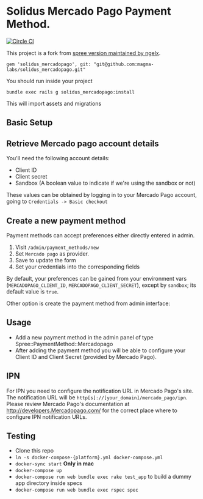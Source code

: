 Solidus Mercado Pago Payment Method.
=================================

[![Circle CI](https://circleci.com/gh/magma-labs/solidus_mercadopago/tree/master.svg?style=shield)](https://circleci.com/gh/magma-labs/solidus_mercadopago/tree/master)

This project is a fork from [spree version maintained by ngelx](https://github.com/ngelx/solidus_mercadopago).


```
gem 'solidus_mercadopago', git: "git@github.com:magma-labs/solidus_mercadopago.git"
```

You should run inside your project

```
bundle exec rails g solidus_mercadopago:install
```

This will import assets and migrations

Basic Setup
-----

## Retrieve Mercado pago account details
You'll need the following account details:

- Client ID
- Client secret
- Sandbox (A boolean value to indicate if we're using the sandbox or not)

These values can be obtained by logging in to your Mercado Pago account, going to `Credentials -> Basic checkout`

## Create a new payment method

Payment methods can accept preferences either directly entered in admin.

1. Visit `/admin/payment_methods/new`
2. Set `Mercado pago` as provider.
3. Save to update the form
4. Set your credentials into the corresponding fields

By default, your preferences can be gained from your environment vars (`MERCADOPAGO_CLIENT_ID`, `MERCADOPAGO_CLIENT_SECRET`), except by `sandbox`; its default value is `true`.


Other option is create the payment method from admin interface:


Usage
-----

- Add a new payment method in the admin panel of type Spree::PaymentMethod::Mercadopago
- After adding the payment method you will be able to configure your Client ID and Client Secret (provided by Mercado Pago).

IPN
---

For IPN you need to configure the notification URL in Mercado Pago's site. The notification URL will be `http[s]://[your_domain]/mercado_pago/ipn`. Please review Mercado Pago's documentation at http://developers.Mercadopago.com/ for the correct place where to configure IPN notification URLs.


Testing
-------

- Clone this repo
- `ln -s docker-compose-{platform}.yml docker-compose.yml`
- `docker-sync start` **Only in mac**
- `docker-compose up`
- `docker-compose run web bundle exec rake test_app` to build a dummy app directory inside specs
- `docker-compose run web bundle exec rspec spec`
